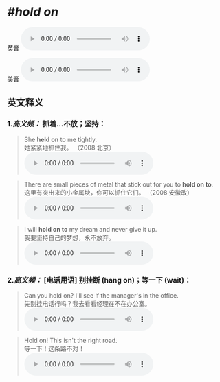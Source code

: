 # ***\#hold on*** 
英音
<audio src="./media/hold on1.aac" controls="controls"></audio>

美音
<audio src="./media/hold on2.aac" controls="controls"></audio>



  

英文释义
---
### 1.*高义频：* **抓着...不放；坚持：**  

 > She **held on** to me tightly.  
 > 她紧紧地抓住我。  （2008 北京）  
<audio src="./media/hold-26.aac" controls="controls"></audio>

 > There are small pieces of metal that stick out for you to **hold on to**.  
 > 这里有突出来的小金属块，你可以抓住它们。  （2008 安徽改）  
<audio src="./media/hold-30.aac" controls="controls"></audio>

 > I will **hold on to** my dream and never give it up.  
 > 我要坚持自己的梦想，永不放弃。    
<audio src="./media/hold-27.aac" controls="controls"></audio>

### 2.*高义频：* **[电话用语] 别挂断 (hang on)；等一下 (wait)：**  

 > Can you hold on? I'll see if the manager's in the office.  
 > 先别挂电话行吗？我去看看经理在不在办公室。    
<audio src="./media/hold-28.aac" controls="controls"></audio>

 > Hold on! This isn't the right road.  
 > 等一下！这条路不对！    
<audio src="./media/hold-29.aac" controls="controls"></audio>


